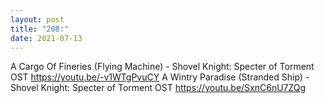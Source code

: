 ```yaml
---
layout: post
title: "208:"
date: 2021-07-13
---
```


A Cargo Of Fineries (Flying Machine) - Shovel Knight: Specter of Torment OST
https://youtu.be/-v1WTgPvuCY
 A Wintry Paradise (Stranded Ship) - Shovel Knight: Specter of Torment OST
https://youtu.be/SxnC6nU7ZQg
